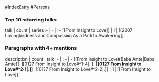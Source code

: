 #IndexEntry #Persons

### Top 10 referring talks
talk | count | series
:- | - |: -
[[From Insight to Love]] | 1 | [[2007 Lovingkindness and Compassion As a Path to Awakening]]

### Paragraphs with 4+ mentions
description | count | talk
:- | : - | -
[[From Insight to Love#Baba Amte\|Baba Amte]] &nbsp;&nbsp;[[0127 From Insight to Love#^1-4\|.]] &nbsp; **[[0127 From Insight to Love#^2-1\|.]]** &nbsp; [[0127 From Insight to Love#^2-2\|.]] | 1 | [[From Insight to Love]]

